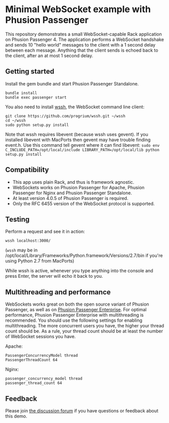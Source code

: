 # Minimal WebSocket example with Phusion Passenger

This repository demonstrates a small WebSocket-capable Rack application on Phusion Passenger 4. The application performs a WebSocket handshake and sends 10 "hello world" messages to the client with a 1 second delay between each message. Anything that the client sends is echoed back to the client, after an at most 1 second delay.

## Getting started

Install the gem bundle and start Phusion Passenger Standalone.

    bundle install
    bundle exec passenger start

You also need to install [wssh](https://github.com/progrium/wssh), the WebSocket command line client:

    git clone https://github.com/progrium/wssh.git ~/wssh
    cd ~/wssh
    sudo python setup.py install

Note that wssh requires libevent (because wssh uses gevent). If you installed libevent with MacPorts then gevent may have trouble finding event.h. Use this command tell gevent where it can find libevent: `sudo env C_INCLUDE_PATH=/opt/local/include LIBRARY_PATH=/opt/local/lib python setup.py install`

## Compatibility

 * This app uses plain Rack, and thus is framework agnostic.
 * WebSockets works on Phusion Passenger for Apache, Phusion Passenger for Nginx and Phusion Passenger Standalone.
 * At least version 4.0.5 of Phusion Passenger is required.
 * Only the RFC 6455 version of the WebSocket protocol is supported.

## Testing

Perform a request and see it in action:

    wssh localhost:3000/

(`wssh` may be in /opt/local/Library/Frameworks/Python.framework/Versions/2.7/bin if you're using Python 2.7 from MacPorts)

While wssh is active, whenever you type anything into the console and press Enter, the server will echo it back to you.

## Multithreading and performance

WebSockets works great on both the open source variant of Phusion Passenger, as well as on [Phusion Passenger Enterprise](https://www.phusionpassenger.com/). For optimal performance, Phusion Passenger Enterprise with multithreading is recommended. You should use the following settings for enabling multithreading. The more concurrent users you have, the higher your thread count should be. As a rule, your thread count should be at least the number of WebSocket sessions you have.

Apache:

    PassengerConcurrencyModel thread
    PassengerThreadCount 64

Nginx:

    passenger_concurrency_model thread
    passenger_thread_count 64

## Feedback

Please join [the discussion forum](http://groups.google.com/group/phusion-passenger) if you have questions or feedback about this demo.
